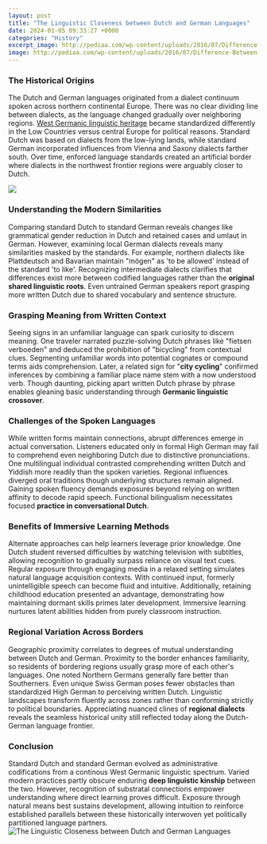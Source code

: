 ```yaml
---
layout: post
title: "The Linguistic Closeness between Dutch and German Languages"
date: 2024-01-05 09:33:27 +0000
categories: "History"
excerpt_image: http://pediaa.com/wp-content/uploads/2016/07/Difference-Between-Dutch-and-German-2.png
image: http://pediaa.com/wp-content/uploads/2016/07/Difference-Between-Dutch-and-German-2.png
---
```


### The Historical Origins
The Dutch and German languages originated from a dialect continuum spoken across northern continental Europe. There was no clear dividing line between dialects, as the language changed gradually over neighboring regions. [West Germanic linguistic heritage](https://fistore.mysenprints.com/collection/abbate) became standardized differently in the Low Countries versus central Europe for political reasons. Standard Dutch was based on dialects from the low-lying lands, while standard German incorporated influences from Vienna and Saxony dialects farther south. Over time, enforced language standards created an artificial border where dialects in the northwest frontier regions were arguably closer to Dutch. 

![](https://i.pinimg.com/originals/0f/c1/70/0fc1704484952096f58b251ff651eaaf.jpg)
### Understanding the Modern Similarities
Comparing standard Dutch to standard German reveals changes like grammatical gender reduction in Dutch and retained cases and umlaut in German. However, examining local German dialects reveals many similarities masked by the standards. For example, northern dialects like Plattdeutsch and Bavarian maintain "mögen" as 'to be allowed' instead of the standard 'to like'. Recognizing intermediate dialects clarifies that differences exist more between codified languages rather than the **original shared linguistic roots**. Even untrained German speakers report grasping more written Dutch due to shared vocabulary and sentence structure.
### Grasping Meaning from Written Context 
Seeing signs in an unfamiliar language can spark curiosity to discern meaning. One traveler narrated puzzle-solving Dutch phrases like "fietsen verboeden" and deduced the prohibition of "bicycling" from contextual clues. Segmenting unfamiliar words into potential cognates or compound terms aids comprehension. Later, a related sign for "**city cycling**" confirmed inferences by combining a familiar place name stem with a now understood verb. Though daunting, picking apart written Dutch phrase by phrase enables gleaning basic understanding through **Germanic linguistic crossover**.
### Challenges of the Spoken Languages
While written forms maintain connections, abrupt differences emerge in actual conversation. Listeners educated only in formal High German may fail to comprehend even neighboring Dutch due to distinctive pronunciations. One multilingual individual contrasted comprehending written Dutch and Yiddish more readily than the spoken varieties. Regional influences diverged oral traditions though underlying structures remain aligned. Gaining spoken fluency demands exposures beyond relying on written affinity to decode rapid speech. Functional bilingualism necessitates focused **practice in conversational Dutch**. 
### Benefits of Immersive Learning Methods  
Alternate approaches can help learners leverage prior knowledge. One Dutch student reversed difficulties by watching television with subtitles, allowing recognition to gradually surpass reliance on visual text cues. Regular exposure through engaging media in a relaxed setting simulates natural language acquisition contexts. With continued input, formerly unintelligible speech can become fluid and intuitive. Additionally, retaining childhood education presented an advantage, demonstrating how maintaining dormant skills primes later development. Immersive learning nurtures latent abilities hidden from purely classroom instruction.
### Regional Variation Across Borders
Geographic proximity correlates to degrees of mutual understanding between Dutch and German. Proximity to the border enhances familiarity, so residents of bordering regions usually grasp more of each other's languages. One noted Northern Germans generally fare better than Southerners. Even unique Swiss German poses fewer obstacles than standardized High German to perceiving written Dutch. Linguistic landscapes transform fluently across zones rather than conforming strictly to political boundaries. Appreciating nuanced clines of **regional dialects** reveals the seamless historical unity still reflected today along the Dutch-German language frontier.
### Conclusion 
Standard Dutch and standard German evolved as administrative codifications from a continous West Germanic linguistic spectrum. Varied modern practices partly obscure enduring **deep linguistic kinship** between the two. However, recognition of substratal connections empower understanding where direct learning proves difficult. Exposure through natural means best sustains development, allowing intuition to reinforce established parallels between these historically interwoven yet politically partitioned language partners.
![The Linguistic Closeness between Dutch and German Languages](http://pediaa.com/wp-content/uploads/2016/07/Difference-Between-Dutch-and-German-2.png)